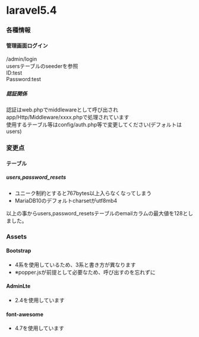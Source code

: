 # laravel5.4

### 各種情報
#### 管理画面ログイン
/admin/login<br>
usersテーブルのseederを参照<br>
ID:test<br>
Password:test<br>

##### 認証関係
認証はweb.phpでmiddlewareとして呼び出され<br>
app/Http/Middleware/xxxx.phpで処理されています<br>
使用するテーブル等はconfig/auth.php等で変更してください(デフォルトはusers)<br>


### 変更点
#### テーブル
##### users,password_resets
 - ユニーク制約とすると767bytes以上入らなくなってしまう
 - MariaDB10のデフォルトcharsetがutf8mb4

以上の事からusers,password_resetsテーブルのemailカラムの最大値を128としました。<br>


### Assets
#### Bootstrap
 - 4系を使用しているため、3系と書き方が異なります
 - ※popper.jsが前提として必要なため、呼び出すのを忘れずに

#### AdminLte
 - 2.4を使用しています

#### font-awesome
 - 4.7を使用しています
